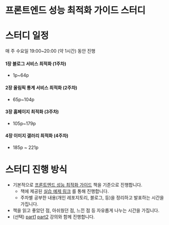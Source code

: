 # 프론트엔드 성능 최적화 가이드 스터디

# 스터디 일정

매 주 수요일 19:00~20:00 (약 1시간) 동안 진행

#### 1장 블로그 서비스 최적화 (1주차)
- 1p~64p
#### 2장 올림픽 통계 서비스 최적화 (2주차)
- 65p~104p
#### 3장 홈페이지 최적화 (3주차)
- 105p~179p
#### 4장 이미지 갤러리 최적화 (4주차)
- 185p ~ 221p

# 스터디 진행 방식

- 기본적으로 [프론트엔드 성능 최적화 가이드](https://www.yes24.com/Product/Goods/115209526) 책을 기준으로 진행합니다.
    - 책에 제공된 [실습 예제 링크](https://github.com/performance-lecture) 를 통해 진행합니다.
    - 주차별 공부한 내용(개인 레포지토리, 블로그, 등)을 정리하고 발표하는 시간을 가집니다.
- 책을 읽고 좋았던 점, 아쉬웠던 점, 느낀 점 등 자유롭게 나누는 시간을 가집니다.
- (선택) [part1](https://www.inflearn.com/course/%EC%9B%B9-%EC%84%B1%EB%8A%A5-%EC%B5%9C%EC%A0%81%ED%99%94-%EB%A6%AC%EC%95%A1%ED%8A%B8-1) [part2](https://www.inflearn.com/course/%EC%9B%B9-%EC%84%B1%EB%8A%A5-%EC%B5%9C%EC%A0%81%ED%99%94-%EB%A6%AC%EC%95%A1%ED%8A%B8-2) 강의와 함께 진행합니다.
